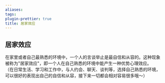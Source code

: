 ```yaml
---
aliases: 
tags: 
plugin-prettier: true
title: 居家效应
---
```

## 居家效应

在家里或者自己最熟悉的环境中，一个人的言谈举止是最自信和从容的。这种现象被称为"居家效应"，即一个人在自己熟悉的环境中能产生一种优势心理效应。
（在日常生活、学习和工作中，与人约会、聊天、谈判等，选择自己熟悉的环境，可以很好的表现出自己的自信和从容，接下来一切都会相对容易很多哦～）
